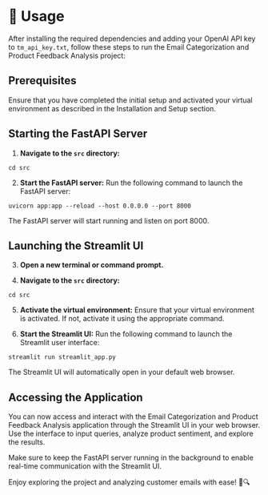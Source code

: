 # 🚀 Usage

After installing the required dependencies and adding your OpenAI API key to `tm_api_key.txt`, follow these steps to run the Email Categorization and Product Feedback Analysis project:

## Prerequisites

Ensure that you have completed the initial setup and activated your virtual environment as described in the Installation and Setup section.

## Starting the FastAPI Server

1. **Navigate to the `src` directory:**
```
cd src
```

2. **Start the FastAPI server:**
Run the following command to launch the FastAPI server:
```
uvicorn app:app --reload --host 0.0.0.0 --port 8000
```

The FastAPI server will start running and listen on port 8000.

## Launching the Streamlit UI

3. **Open a new terminal or command prompt.**

4. **Navigate to the `src` directory:**
```
cd src
```

5. **Activate the virtual environment:**
Ensure that your virtual environment is activated. If not, activate it using the appropriate command.

6. **Start the Streamlit UI:**
Run the following command to launch the Streamlit user interface:
```
streamlit run streamlit_app.py
```

The Streamlit UI will automatically open in your default web browser.

## Accessing the Application

You can now access and interact with the Email Categorization and Product Feedback Analysis application through the Streamlit UI in your web browser. Use the interface to input queries, analyze product sentiment, and explore the results.

Make sure to keep the FastAPI server running in the background to enable real-time communication with the Streamlit UI.

Enjoy exploring the project and analyzing customer emails with ease! 📧🔍


